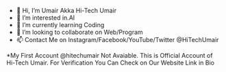 - 👋 Hi, I’m Umair Akka Hi-Tech Umair
- 👀 I’m interested in.AI
- 🌱 I’m currently learning Coding
- 💞️ I’m looking to collaborate on Web/Program
- 📫 Contact Me on Instagram/Facebook/YouTube/Twitter @HiTechUmair 

*My First Account @hitechumair Not Avaiable. This is Official Account of Hi-Tech Umair. For Verification You Can Check on Our Website Link in Bio
